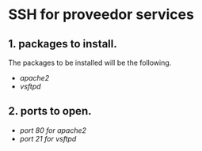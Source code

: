 # SSH for proveedor services

## 1. packages to install.
The packages to be installed will be the following.
* _apache2_
* _vsftpd_
## 2. ports to open.
* _port 80 for apache2_
* _port 21 for vsftpd_

